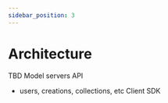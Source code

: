 ```yaml
---
sidebar_position: 3
---
```


# Architecture

TBD
Model servers
API
 - users, creations, collections, etc
Client SDK
